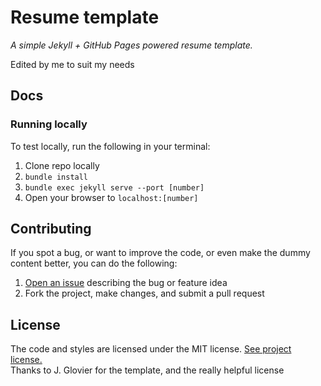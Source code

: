 # Resume template

*A simple Jekyll + GitHub Pages powered resume template.*  

Edited by me to suit my needs

## Docs

### Running locally

To test locally, run the following in your terminal:

1. Clone repo locally
1. `bundle install`
2. `bundle exec jekyll serve --port [number]`
3. Open your browser to `localhost:[number]`

## Contributing

If you spot a bug, or want to improve the code, or even make the dummy content better, you can do the following:

1. [Open an issue](https://github.com/jglovier/resume-template/issues/new) describing the bug or feature idea
2. Fork the project, make changes, and submit a pull request

## License

The code and styles are licensed under the MIT license. [See project license.](LICENSE)  
Thanks to J. Glovier for the template, and the really helpful license 
